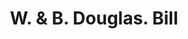 ---
doi: 10.7916/D88S6210
date_other: '1899'
date_other_textual: '1899'
form: printed ephemera
genre:
- Invoices
name:
- W. & B. Douglas
object_in_context_url: https://biggert.cul.columbia.edu/items/view/ave_biggert_01142
subject_hierarchical_geographic:
- New York, New York, United States
subject_name:
- W. & B. Douglas
title: W. & B. Douglas. Bill
sort_title: W. & B. Douglas. Bill
call_number: ave_biggert_01142
coordinates:
- 40.71277777777778,-74.00583333333333
pid: ave_biggert_01142
identifiers: ave_biggert_01142
thumbnail: https://derivativo-2.library.columbia.edu/iiif/2/ldpd:344814/full/!256,256/0/native.jpg
permalink: "/biggert/ave_biggert_01142/"
layout: iiif-image-page
---